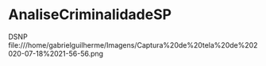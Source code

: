 # AnaliseCriminalidadeSP
DSNP
file:///home/gabrielguilherme/Imagens/Captura%20de%20tela%20de%202020-07-18%2021-56-56.png

